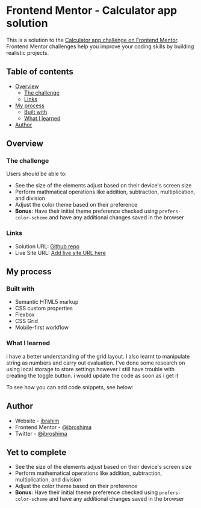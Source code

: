 # Frontend Mentor - Calculator app solution

This is a solution to the [Calculator app challenge on Frontend Mentor](https://www.frontendmentor.io/challenges/calculator-app-9lteq5N29). Frontend Mentor challenges help you improve your coding skills by building realistic projects. 

## Table of contents

- [Overview](#overview)
  - [The challenge](#the-challenge)
  - [Links](#links)
- [My process](#my-process)
  - [Built with](#built-with)
  - [What I learned](#what-i-learned)
- [Author](#author)

## Overview

### The challenge

Users should be able to:

- See the size of the elements adjust based on their device's screen size
- Perform mathmatical operations like addition, subtraction, multiplication, and division
- Adjust the color theme based on their preference
- **Bonus**: Have their initial theme preference checked using `prefers-color-scheme` and have any additional changes saved in the browser


### Links

- Solution URL: [Github repo](https://github.com/ibroshima/calculato-app)
- Live Site URL: [Add live site URL here](https://your-live-site-url.com)

## My process

### Built with

- Semantic HTML5 markup
- CSS custom properties
- Flexbox
- CSS Grid
- Mobile-first workflow

### What I learned

i have a better understanding of the grid layout. I also learnt to manipulate string as numbers and carry out evaluation. I've done some research on using local storage to store settings however i still have trouble with creating the toggle button. i would update the code as soon as i get it

To see how you can add code snippets, see below:

## Author

- Website - [ibrahim](https://github.com/ibroshima)
- Frontend Mentor - [@ibroshima](https://www.frontendmentor.io/profile/ibroshima)
- Twitter - [@ibroshima](https://www.twitter.com/ibroshima)

## Yet to complete

- See the size of the elements adjust based on their device's screen size
- Perform mathematical operations like addition, subtraction, multiplication, and division
- Adjust the color theme based on their preference
- **Bonus**: Have their initial theme preference checked using `prefers-color-scheme` and have any additional changes saved in the browser
